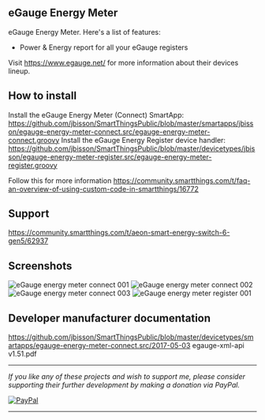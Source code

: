 ## eGauge Energy Meter

eGauge Energy Meter. Here's a list of features:

- Power & Energy report for all your eGauge registers

Visit https://www.egauge.net/ for more information about their devices lineup.

## How to install
Install the eGauge Energy Meter (Connect) SmartApp: https://github.com/jbisson/SmartThingsPublic/blob/master/smartapps/jbisson/egauge-energy-meter-connect.src/egauge-energy-meter-connect.groovy
Install the eGauge Energy Register device handler: https://github.com/jbisson/SmartThingsPublic/blob/master/devicetypes/jbisson/egauge-energy-meter-register.src/egauge-energy-meter-register.groovy

Follow this for more information https://community.smartthings.com/t/faq-an-overview-of-using-custom-code-in-smartthings/16772

## Support
https://community.smartthings.com/t/aeon-smart-energy-switch-6-gen5/62937

## Screenshots
![eGauge energy meter connect 001](https://github.com/jbisson/SmartThingsPublic-/blob/master/smartapps/jbisson/egauge-energy-meter-connect.src/device%20screenshots/2019-01-26%20energy-meter-connect-001.jpg)
![eGauge energy meter connect 002](https://github.com/jbisson/SmartThingsPublic-/blob/master/smartapps/jbisson/egauge-energy-meter-connect.src/device%20screenshots/2019-01-26%20energy-meter-connect-002.jpg)
![eGauge energy meter connect 003](https://github.com/jbisson/SmartThingsPublic-/blob/master/smartapps/jbisson/egauge-energy-meter-connect.src/device%20screenshots/2019-01-26%20energy-meter-connect-003.jpg)
![eGauge energy meter register 001](https://github.com/jbisson/SmartThingsPublic-/blob/master/devicetypes/jbisson/egauge-energy-meter-register.src/device%20screenshots/2019-01-26%20energy-meter-register-001.jpg)

## Developer manufacturer documentation
https://github.com/jbisson/SmartThingsPublic/blob/master/devicetypes/smartapps/egauge-energy-meter-connect.src/2017-05-03 egauge-xml-api v1.51.pdf

---

*If you like any of these projects and wish to support me, please consider supporting their further
development by making a donation via PayPal.*

[![PayPal](https://www.paypalobjects.com/en_US/i/btn/btn_donate_LG.gif)](https://www.paypal.com/cgi-bin/webscr?cmd=_s-xclick&hosted_button_id=LNDQQW7HQPN98)

---

